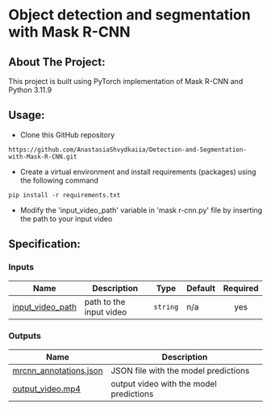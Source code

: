 # Object detection and segmentation with Mask R-CNN

## About The Project:

This project is built using PyTorch implementation of Mask R-CNN and Python 3.11.9

## Usage:

+ Clone this GitHub repository 
```
https://github.com/AnastasiaShvydkaiia/Detection-and-Segmentation-with-Mask-R-CNN.git
```
+ Create a virtual environment and install requirements (packages) using the following command
 ```
 pip install -r requirements.txt
 ```
+ Modify the 'input_video_path' variable  in 'mask r-cnn.py' file by inserting the path to your input video

<!-- BEGIN_Specification: -->
## Specification:

### Inputs
| Name | Description | Type | Default | Required |
|------|-------------|------|---------|:--------:|
| <a name="input_video_path"></a> [input\_video\_path](#input\_video\_path) | path to the input video | `string` | n/a | yes |

### Outputs

| Name | Description |
|------|-------------|
| <a name="mrcnn_annotations.json"></a> [mrcnn\_annotations.json](#mrcnn_annotations.json) | JSON file with the model predictions  |
| <a name="output_video.mp4"></a> [output\_video.mp4](#output_video.mp4) | output video with the model predictions  |
<!-- END_Specification: -->

